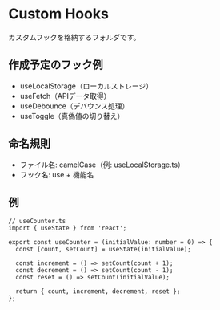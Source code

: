 # Custom Hooks

カスタムフックを格納するフォルダです。

## 作成予定のフック例

- useLocalStorage（ローカルストレージ）
- useFetch（APIデータ取得）
- useDebounce（デバウンス処理）
- useToggle（真偽値の切り替え）

## 命名規則

- ファイル名: camelCase（例: useLocalStorage.ts）
- フック名: use + 機能名

## 例

```tsx
// useCounter.ts
import { useState } from 'react';

export const useCounter = (initialValue: number = 0) => {
  const [count, setCount] = useState(initialValue);

  const increment = () => setCount(count + 1);
  const decrement = () => setCount(count - 1);
  const reset = () => setCount(initialValue);

  return { count, increment, decrement, reset };
};
```
